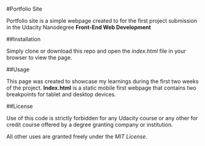 #Portfolio Site

Portfolio site is a simple webpage created to for the first project submission in the Udacity Nanodegree **Front-End Web Development**

##Installation

Simply clone or download this repo and open the *index.html* file in your browser to view the page.

##Usage

This page was created to showcase my learnings during the first two weeks of the project.  **Index.html** is a static mobile first webpage that contains two breakpoints for tablet and desktop devices.

##License

Use of this code is strictly forbidden for any Udacity course or any other for credit course offered by a degree granting company or institution.

All other uses are granted freely under the *MIT License*.